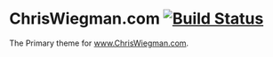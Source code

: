 ChrisWiegman.com [![Build Status](https://travis-ci.org/ChrisWiegman/chriswiegman-theme.svg?branch=develop)](https://travis-ci.org/ChrisWiegman/chriswiegman-theme)
=============

The Primary theme for www.ChrisWiegman.com.
